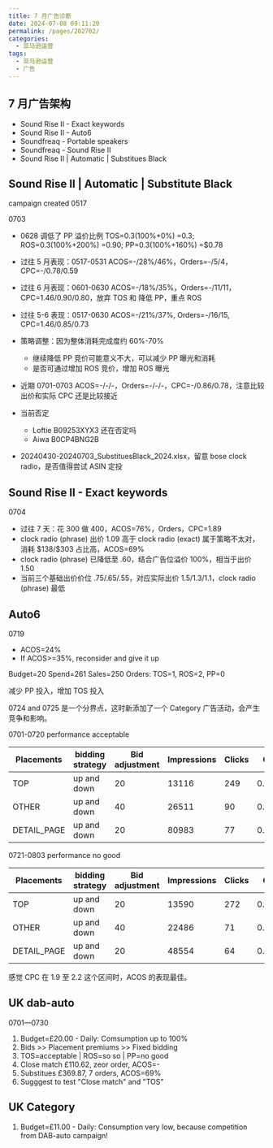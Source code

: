 ```yaml
---
title: 7 月广告诊断
date: 2024-07-08 09:11:20
permalink: /pages/202702/
categories: 
  - 亚马逊运营
tags: 
  - 亚马逊运营
  - 广告
---
```


## 7 月广告架构

- Sound Rise II - Exact keywords
- Sound Rise II - Auto6
- Soundfreaq - Portable speakers
- Soundfreaq - Sound Rise II
- Sound Rise II | Automatic | Substitues Black

## Sound Rise II | Automatic | Substitute Black

campaign created 0517

0703

- 0628 调低了 PP 溢价比例 TOS=0.3(100%+0%) =0.3; ROS=0.3(100%+200%) =0.90; PP=0.3(100%+160%) =$0.78
- 过往 5 月表现：0517-0531 ACOS=-/28%/46%，Orders=-/5/4，CPC=-/0.78/0.59
- 过往 6 月表现：0601-0630 ACOS=-/18%/35%，Orders=-/11/11，CPC=1.46/0.90/0.80，放弃 TOS 和 降低 PP，重点 ROS
- 过往 5-6 表现：0517-0630 ACOS=-/21%/37%, Orders=-/16/15, CPC=1.46/0.85/0.73
- 策略调整：因为整体消耗完成度约 60%-70%

  - 继续降低 PP 竞价可能意义不大，可以减少 PP 曝光和消耗
  - 是否可通过增加 ROS 竞价，增加 ROS 曝光

- 近期 0701-0703 ACOS=-/-/-，Orders=-/-/-，CPC=-/0.86/0.78，注意比较出价和实际 CPC 还是比较接近
- 当前否定
  - Loftie B09253XYX3 还在否定吗
  - Aiwa B0CP4BNG2B
- 20240430-20240703_SubstituesBlack_2024.xlsx，留意 bose clock radio，是否值得尝试 ASIN 定投

## Sound Rise II - Exact keywords

0704

- 过往 7 天：花 300 做 400，ACOS=76%，Orders，CPC=1.89
- clock radio (phrase) 出价 1.09 高于 clock radio (exact) 属于策略不太对，消耗 \$138/\$303 占比高，ACOS=69%
- clock radio (phrase) 已降低至 .60，结合广告位溢价 100%，相当于出价 1.50
- 当前三个基础出价价位 .75/.65/.55，对应实际出价 1.5/1.3/1.1，clock radio (phrase) 最低

## Auto6

0719

- ACOS=24%
- If ACOS>=35%, reconsider and give it up

Budget=20
Spend=261
Sales=250
Orders: TOS=1, ROS=2, PP=0

减少 PP 投入，增加 TOS 投入

0724 and 0725 是一个分界点，这时新添加了一个 Category 广告活动，会产生竞争和影响。

0701-0720 performance acceptable

| Placements  | bidding strategy | Bid adjustment | Impressions | Clicks | CTR    | Spend(USD) | CPC(USD) | Orders | Sales(USD) | ACOS   | ROAS   |
| ----------- | ---------------- | -------------- | ----------- | ------ | ------ | ---------- | -------- | ------ | ---------- | ------ | ------ |
| TOP         | up and down      | 20             | 13116       | 249    | 0.019  | 540.52     | 2.17     | 26     | 2259.76    | 0.2392 | 4.1807 |
| OTHER       | up and down      | 40             | 26511       | 90     | 0.0034 | 104.39     | 1.16     | 6      | 429.95     | 0.2428 | 4.1187 |
| DETAIL_PAGE | up and down      | 20             | 80983       | 77     | 0.001  | 102.3      | 1.33     | 3      | 239.97     | 0.4263 | 2.3457 |

0721-0803 performance no good

| Placements  | bidding strategy | Bid adjustment | Impressions | Clicks | CTR    | Spend(USD) | CPC(USD) | Orders | Sales(USD) | ACOS   | ROAS   |
| ----------- | ---------------- | -------------- | ----------- | ------ | ------ | ---------- | -------- | ------ | ---------- | ------ | ------ |
| TOP         | up and down      | 20             | 13590       | 272    | 0.02   | 773.61     | 2.84     | 12     | 1049.89    | 0.7368 | 1.3571 |
| OTHER       | up and down      | 40             | 22486       | 71     | 0.0032 | 134.95     | 1.9      | 5      | 499.95     | 0.2699 | 3.7047 |
| DETAIL_PAGE | up and down      | 20             | 48554       | 64     | 0.0013 | 76.46      | 1.19     | 2      | 199.98     | 0.3823 | 2.6155 |

感觉 CPC 在 1.9 至 2.2 这个区间时，ACOS 的表现最佳。

## UK dab-auto

0701—0730

1. Budget=£20.00 - Daily: Comsumption up to 100%
2. Bids >> Placement premiums >> Fixed bidding
3. TOS=acceptable | ROS=so so | PP=no good
4. Close match £110.62, zeor order, ACOS=-
5. Substitues £369.87, 7 orders, ACOS=69%
6. Sugggest to test "Close match" and "TOS"

## UK Category

1. Budget=£11.00 - Daily: Consumption very low, because competition from DAB-auto campaign!
